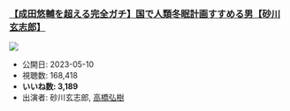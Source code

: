 ### [【成田悠輔を超える完全ガチ】国で人類冬眠計画すすめる男【砂川 玄志郎】](https://www.youtube.com/watch?v=JkWgRCV-WlI)
[![](https://img.youtube.com/vi/JkWgRCV-WlI/sddefault.jpg)](https://www.youtube.com/watch?v=JkWgRCV-WlI)
-   公開日: 2023-05-10
-   視聴数: 168,418
-   **いいね数: 3,189**
-   出演者: 砂川玄志郎, [高橋弘樹](/rehacq_fan/people/高橋弘樹 "wikilink")
